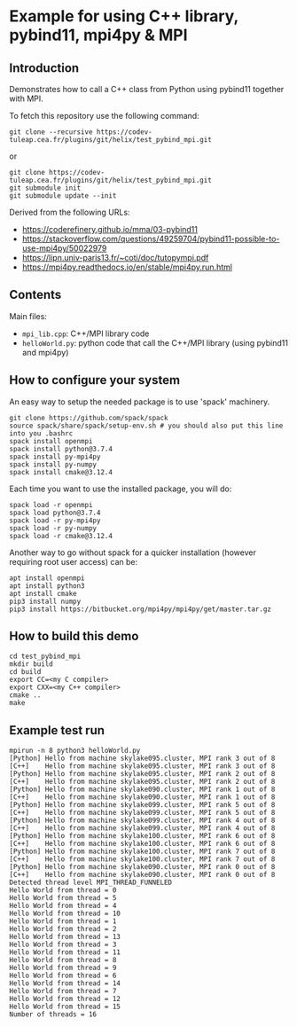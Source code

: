 # Example for using C++ library, pybind11, mpi4py & MPI

## Introduction

Demonstrates how to call a C++ class from Python using pybind11 together with MPI.

To fetch this repository use the following command:
```
git clone --recursive https://codev-tuleap.cea.fr/plugins/git/helix/test_pybind_mpi.git
```
or
```
git clone https://codev-tuleap.cea.fr/plugins/git/helix/test_pybind_mpi.git
git submodule init
git submodule update --init
```

Derived from the following URLs:

- https://coderefinery.github.io/mma/03-pybind11
- https://stackoverflow.com/questions/49259704/pybind11-possible-to-use-mpi4py/50022979
- https://lipn.univ-paris13.fr/~coti/doc/tutopympi.pdf
- https://mpi4py.readthedocs.io/en/stable/mpi4py.run.html

## Contents
 
Main files:

- `mpi_lib.cpp`: C++/MPI library code
- `helloWorld.py`: python code that call the C++/MPI library (using pybind11 and mpi4py)

## How to configure your system

An easy way to setup the needed package is to use 'spack' machinery.
```
git clone https://github.com/spack/spack
source spack/share/spack/setup-env.sh # you should also put this line into you .bashrc
spack install openmpi
spack install python@3.7.4
spack install py-mpi4py
spack install py-numpy
spack install cmake@3.12.4
```

Each time you want to use the installed package, you will do:
```
spack load -r openmpi
spack load python@3.7.4
spack load -r py-mpi4py
spack load -r py-numpy
spack load -r cmake@3.12.4
```

Another way to go without spack for a quicker installation (however requiring root user access) can be:
```
apt install openmpi
apt install python3
apt install cmake
pip3 install numpy
pip3 install https://bitbucket.org/mpi4py/mpi4py/get/master.tar.gz
```


## How to build this demo

```
cd test_pybind_mpi
mkdir build
cd build
export CC=<my C compiler>
export CXX=<my C++ compiler>
cmake ..
make
```

## Example test run

```
mpirun -n 8 python3 helloWorld.py
[Python] Hello from machine skylake095.cluster, MPI rank 3 out of 8
[C++]    Hello from machine skylake095.cluster, MPI rank 3 out of 8
[Python] Hello from machine skylake095.cluster, MPI rank 2 out of 8
[C++]    Hello from machine skylake095.cluster, MPI rank 2 out of 8
[Python] Hello from machine skylake090.cluster, MPI rank 1 out of 8
[C++]    Hello from machine skylake090.cluster, MPI rank 1 out of 8
[Python] Hello from machine skylake099.cluster, MPI rank 5 out of 8
[C++]    Hello from machine skylake099.cluster, MPI rank 5 out of 8
[Python] Hello from machine skylake099.cluster, MPI rank 4 out of 8
[C++]    Hello from machine skylake099.cluster, MPI rank 4 out of 8
[Python] Hello from machine skylake100.cluster, MPI rank 6 out of 8
[C++]    Hello from machine skylake100.cluster, MPI rank 6 out of 8
[Python] Hello from machine skylake100.cluster, MPI rank 7 out of 8
[C++]    Hello from machine skylake100.cluster, MPI rank 7 out of 8
[Python] Hello from machine skylake090.cluster, MPI rank 0 out of 8
[C++]    Hello from machine skylake090.cluster, MPI rank 0 out of 8
Detected thread level MPI_THREAD_FUNNELED
Hello World from thread = 0
Hello World from thread = 5
Hello World from thread = 4
Hello World from thread = 10
Hello World from thread = 1
Hello World from thread = 2
Hello World from thread = 13
Hello World from thread = 3
Hello World from thread = 11
Hello World from thread = 8
Hello World from thread = 9
Hello World from thread = 6
Hello World from thread = 14
Hello World from thread = 7
Hello World from thread = 12
Hello World from thread = 15
Number of threads = 16
```

